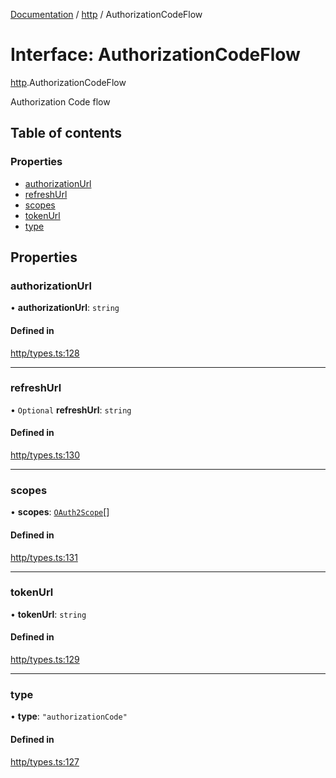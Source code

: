 [Documentation](../index.md) / [http](../modules/http.md) / AuthorizationCodeFlow

# Interface: AuthorizationCodeFlow

[http](../modules/http.md).AuthorizationCodeFlow

Authorization Code flow

## Table of contents

### Properties

- [authorizationUrl](http.AuthorizationCodeFlow.md#authorizationurl)
- [refreshUrl](http.AuthorizationCodeFlow.md#refreshurl)
- [scopes](http.AuthorizationCodeFlow.md#scopes)
- [tokenUrl](http.AuthorizationCodeFlow.md#tokenurl)
- [type](http.AuthorizationCodeFlow.md#type)

## Properties

### authorizationUrl

• **authorizationUrl**: `string`

#### Defined in

[http/types.ts:128](https://github.com/timotheeguerin/cadl/blob/920bc86d/packages/rest/src/http/types.ts#L128)

___

### refreshUrl

• `Optional` **refreshUrl**: `string`

#### Defined in

[http/types.ts:130](https://github.com/timotheeguerin/cadl/blob/920bc86d/packages/rest/src/http/types.ts#L130)

___

### scopes

• **scopes**: [`OAuth2Scope`](http.OAuth2Scope.md)[]

#### Defined in

[http/types.ts:131](https://github.com/timotheeguerin/cadl/blob/920bc86d/packages/rest/src/http/types.ts#L131)

___

### tokenUrl

• **tokenUrl**: `string`

#### Defined in

[http/types.ts:129](https://github.com/timotheeguerin/cadl/blob/920bc86d/packages/rest/src/http/types.ts#L129)

___

### type

• **type**: ``"authorizationCode"``

#### Defined in

[http/types.ts:127](https://github.com/timotheeguerin/cadl/blob/920bc86d/packages/rest/src/http/types.ts#L127)
